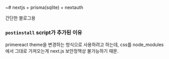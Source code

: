 ~# nextjs + prisma(sqlite) + nextauth

간단한 블로그용

### `postinstall` script가 추가된 이유

primereact theme을 변경하는 방식으로 사용하려고 하는데, css를 node_modules에서 그대로 가져오는게 next.js 보안정책상 불가능하기 때문.
